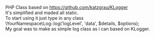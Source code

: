 PHP Class based on https://github.com/katzgrau/KLogger <br>
It's simplified and maded all static. <br>
To start using it just type in any class <br>
\YourNamespace\Log::log('logLevel', 'data', $details, $options); <br>
My goal was to make as simple log class as i can based on KLogger.
